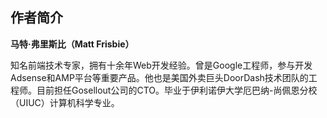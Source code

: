 ## 作者简介

**马特·弗里斯比（Matt Frisbie）**

知名前端技术专家，拥有十余年Web开发经验。曾是Google工程师，参与开发Adsense和AMP平台等重要产品。他也是美国外卖巨头DoorDash技术团队的工程师。目前担任Gosellout公司的CTO。毕业于伊利诺伊大学厄巴纳-尚佩恩分校（UIUC）计算机科学专业。

